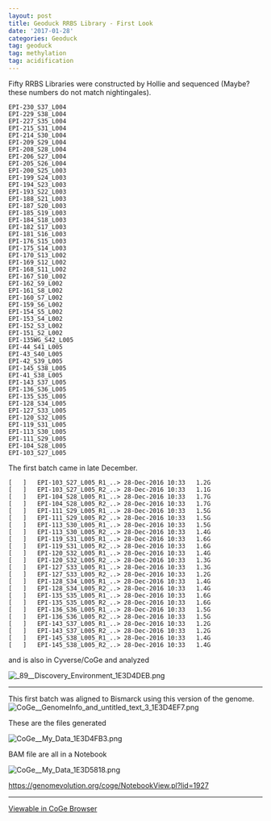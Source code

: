 ```yaml
---
layout: post
title: Geoduck RRBS Library - First Look
date: '2017-01-28'
categories: Geoduck
tag: geoduck
tag: methylation
tag: acidification
---
```


Fifty RRBS Libraries were constructed by Hollie and sequenced
(Maybe? these numbers do not match nightingales).

```
EPI-230_S37_L004
EPI-229_S38_L004
EPI-227_S35_L004
EPI-215_S31_L004
EPI-214_S30_L004
EPI-209_S29_L004
EPI-208_S28_L004
EPI-206_S27_L004
EPI-205_S26_L004
EPI-200_S25_L003
EPI-199_S24_L003
EPI-194_S23_L003
EPI-193_S22_L003
EPI-188_S21_L003
EPI-187_S20_L003
EPI-185_S19_L003
EPI-184_S18_L003
EPI-182_S17_L003
EPI-181_S16_L003
EPI-176_S15_L003
EPI-175_S14_L003
EPI-170_S13_L002
EPI-169_S12_L002
EPI-168_S11_L002
EPI-167_S10_L002
EPI-162_S9_L002
EPI-161_S8_L002
EPI-160_S7_L002
EPI-159_S6_L002
EPI-154_S5_L002
EPI-153_S4_L002
EPI-152_S3_L002
EPI-151_S2_L002
EPI-135WG_S42_L005
EPI-44_S41_L005
EPI-43_S40_L005
EPI-42_S39_L005
EPI-145_S38_L005
EPI-41_S38_L005
EPI-143_S37_L005
EPI-136_S36_L005
EPI-135_S35_L005
EPI-128_S34_L005
EPI-127_S33_L005
EPI-120_S32_L005
EPI-119_S31_L005
EPI-113_S30_L005
EPI-111_S29_L005
EPI-104_S28_L005
EPI-103_S27_L005
```


The first batch came in late December.

```
[   ]	EPI-103_S27_L005_R1_..>	28-Dec-2016 10:33	1.2G	 
[   ]	EPI-103_S27_L005_R2_..>	28-Dec-2016 10:33	1.1G	 
[   ]	EPI-104_S28_L005_R1_..>	28-Dec-2016 10:33	1.7G	 
[   ]	EPI-104_S28_L005_R2_..>	28-Dec-2016 10:33	1.7G	 
[   ]	EPI-111_S29_L005_R1_..>	28-Dec-2016 10:33	1.5G	 
[   ]	EPI-111_S29_L005_R2_..>	28-Dec-2016 10:33	1.5G	 
[   ]	EPI-113_S30_L005_R1_..>	28-Dec-2016 10:33	1.5G	 
[   ]	EPI-113_S30_L005_R2_..>	28-Dec-2016 10:33	1.4G	 
[   ]	EPI-119_S31_L005_R1_..>	28-Dec-2016 10:33	1.6G	 
[   ]	EPI-119_S31_L005_R2_..>	28-Dec-2016 10:33	1.6G	 
[   ]	EPI-120_S32_L005_R1_..>	28-Dec-2016 10:33	1.4G	 
[   ]	EPI-120_S32_L005_R2_..>	28-Dec-2016 10:33	1.3G	 
[   ]	EPI-127_S33_L005_R1_..>	28-Dec-2016 10:33	1.3G	 
[   ]	EPI-127_S33_L005_R2_..>	28-Dec-2016 10:33	1.2G	 
[   ]	EPI-128_S34_L005_R1_..>	28-Dec-2016 10:33	1.4G	 
[   ]	EPI-128_S34_L005_R2_..>	28-Dec-2016 10:33	1.4G	 
[   ]	EPI-135_S35_L005_R1_..>	28-Dec-2016 10:33	1.6G	 
[   ]	EPI-135_S35_L005_R2_..>	28-Dec-2016 10:33	1.6G	 
[   ]	EPI-136_S36_L005_R1_..>	28-Dec-2016 10:33	1.5G	 
[   ]	EPI-136_S36_L005_R2_..>	28-Dec-2016 10:33	1.5G	 
[   ]	EPI-143_S37_L005_R1_..>	28-Dec-2016 10:33	1.2G	 
[   ]	EPI-143_S37_L005_R2_..>	28-Dec-2016 10:33	1.2G	 
[   ]	EPI-145_S38_L005_R1_..>	28-Dec-2016 10:33	1.4G	 
[   ]	EPI-145_S38_L005_R2_..>	28-Dec-2016 10:33	1.4G	 
```
 and is also in Cyverse/CoGe and analyzed
 
 <img src="http://eagle.fish.washington.edu/cnidarian/skitch/_89__Discovery_Environment_1E3D4DEB.png" alt="_89__Discovery_Environment_1E3D4DEB.png"/>
 
 
---

This first batch was aligned to Bismarck using this version of the genome.
<img src="http://eagle.fish.washington.edu/cnidarian/skitch/CoGe__GenomeInfo_and_untitled_text_3_1E3D4EF7.png" alt="CoGe__GenomeInfo_and_untitled_text_3_1E3D4EF7.png"/>


These are the files generated     

<img src="http://eagle.fish.washington.edu/cnidarian/skitch/CoGe__My_Data_1E3D4FB3.png" alt="CoGe__My_Data_1E3D4FB3.png"/>

BAM file are all in a Notebook     

<img src="http://eagle.fish.washington.edu/cnidarian/skitch/CoGe__My_Data_1E3D5818.png" alt="CoGe__My_Data_1E3D5818.png"/>


https://genomevolution.org/coge/NotebookView.pl?lid=1927

---

[Viewable in CoGe Browser](https://genomevolution.org/coge/GenomeView.pl?embed=0&gid=34160&loc=scaffold26337%3A1..154898&tracks=notebook1927%2Cexperiment9827%2Cexperiment9812%2Cexperiment9831%2Cexperiment9787&highlight=)




